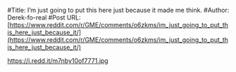#Title: I’m just going to put this here just because it made me think.
#Author: Derek-fo-real
#Post URL: [https://www.reddit.com/r/GME/comments/o6zkms/im_just_going_to_put_this_here_just_because_it/](https://www.reddit.com/r/GME/comments/o6zkms/im_just_going_to_put_this_here_just_because_it/)


https://i.redd.it/m7nby10of7771.jpg